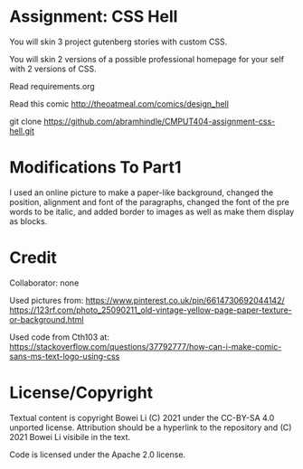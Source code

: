 Assignment: CSS Hell
====================

You will skin 3 project gutenberg stories with custom CSS.

You will skin 2 versions of a possible professional homepage for your
self with 2 versions of CSS.

Read requirements.org

Read this comic http://theoatmeal.com/comics/design_hell

git clone https://github.com/abramhindle/CMPUT404-assignment-css-hell.git

Modifications To Part1
======================
I used an online picture to make a paper-like background, changed the position, alignment and font of the paragraphs, changed the font of the pre words to be italic, and added border to images as well as make them display as blocks.

Credit
======
Collaborator: none

Used pictures from:
https://www.pinterest.co.uk/pin/6614730692044142/
https://123rf.com/photo_25090211_old-vintage-yellow-page-paper-texture-or-background.html

Used code from Cth103 at:
https://stackoverflow.com/questions/37792777/how-can-i-make-comic-sans-ms-text-logo-using-css

License/Copyright
=================

Textual content is copyright Bowei Li (C) 2021 under the CC-BY-SA
4.0 unported license. Attribution should be a hyperlink to the
repository and (C) 2021 Bowei Li visibile in the text.

Code is licensed under the Apache 2.0 license.


